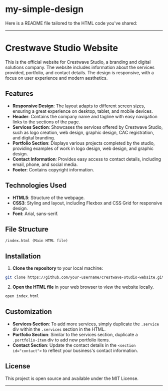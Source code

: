 # my-simple-design
Here is a README file tailored to the HTML code you've shared:

---

# Crestwave Studio Website

This is the official website for Crestwave Studio, a branding and digital solutions company. The website includes information about the services provided, portfolio, and contact details. The design is responsive, with a focus on user experience and modern aesthetics.

## Features

- **Responsive Design**: The layout adapts to different screen sizes, ensuring a great experience on desktop, tablet, and mobile devices.
- **Header**: Contains the company name and tagline with easy navigation links to the sections of the page.
- **Services Section**: Showcases the services offered by Crestwave Studio, such as logo creation, web design, graphic design, CAC registration, and digital branding.
- **Portfolio Section**: Displays various projects completed by the studio, providing examples of work in logo design, web design, and graphic design.
- **Contact Information**: Provides easy access to contact details, including email, phone, and social media.
- **Footer**: Contains copyright information.

## Technologies Used

- **HTML5**: Structure of the webpage.
- **CSS3**: Styling and layout, including Flexbox and CSS Grid for responsive design.
- **Font**: Arial, sans-serif.

## File Structure

```
/index.html (Main HTML file)
```

## Installation

1. **Clone the repository** to your local machine:

```bash
git clone https://github.com/your-username/crestwave-studio-website.git
```

2. **Open the HTML file** in your web browser to view the website locally.

```bash
open index.html
```

## Customization

- **Services Section**: To add more services, simply duplicate the `.service` div within the `.services` section in the HTML.
- **Portfolio Section**: Similar to the services section, duplicate a `.portfolio-item` div to add new portfolio items.
- **Contact Section**: Update the contact details in the `<section id="contact">` to reflect your business's contact information.

## License

This project is open source and available under the MIT License.

---

